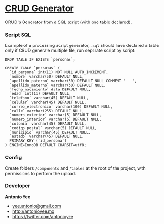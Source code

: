 # [CRUD Generator](http://crud.mx/)
CRUD's Generator from a SQL script (with one table declared).

### Script SQL

Example of a processing script generator, `.sql` should have declared a table only if CRUD generate multiple file, run separate script by script:

```
DROP TABLE IF EXISTS `personas`;

CREATE TABLE `personas` (
  `id_persona` int(11) NOT NULL AUTO_INCREMENT,
  `nombre` varchar(50) DEFAULT NULL,
  `apellido_paterno` varchar(50) DEFAULT NULL COMMENT '   ',
  `apellido_materno` varchar(50) DEFAULT NULL,
  `fecha_nacimiento` date DEFAULT NULL,
  `edad` int(11) DEFAULT NULL,
  `telefono` varchar(45) DEFAULT NULL,
  `celular` varchar(45) DEFAULT NULL,
  `correo_electronico` varchar(100) DEFAULT NULL,
  `calle` varchar(255) DEFAULT NULL,
  `numero_exterior` varchar(5) DEFAULT NULL,
  `numero_interior` varchar(5) DEFAULT NULL,
  `colonia` varchar(45) DEFAULT NULL,
  `codigo_postal` varchar(5) DEFAULT NULL,
  `municipio` varchar(45) DEFAULT NULL,
  `estado` varchar(45) DEFAULT NULL,
  PRIMARY KEY (`id_persona`)
) ENGINE=InnoDB DEFAULT CHARSET=utf8;
```

### Config

Create folders `/components` and `/tables` at the root of the project, with permissions to perform the upload.

### Developer

**Antonio Yee**

- [yee.antonio@gmail.com](mailto:yee.antonio@gmail.com)
- <http://antonioyee.mx>
- <https://twitter.com/antonioyee>